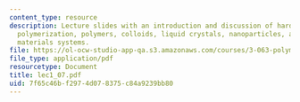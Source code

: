 ```yaml
---
content_type: resource
description: Lecture slides with an introduction and discussion of hard vs. soft solids,
  polymerization, polymers, colloids, liquid crystals, nanoparticles, and hybrid organic-inorganic
  materials systems.
file: https://ol-ocw-studio-app-qa.s3.amazonaws.com/courses/3-063-polymer-physics-spring-2007/7f65c46bf2974d078375c84a9239bb80_lec1_07.pdf
file_type: application/pdf
resourcetype: Document
title: lec1_07.pdf
uid: 7f65c46b-f297-4d07-8375-c84a9239bb80
---
```

